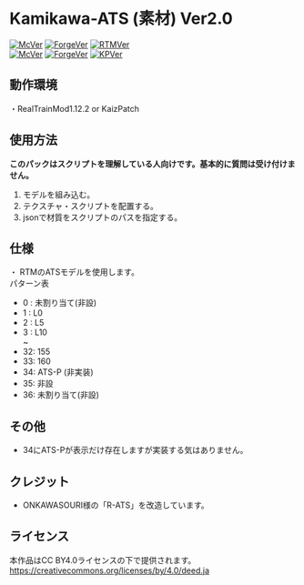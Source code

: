 # Kamikawa-ATS (素材) Ver2.0

[![McVer](https://img.shields.io/badge/Minecraft-1.12.2-brightgreen)](https://www.minecraft.net/ja-jp)
[![ForgeVer](https://img.shields.io/badge/Forge-14.23.5.2859-lightgrey)](https://files.minecraftforge.net/net/minecraftforge/forge/index_1.12.2.html)
[![RTMVer](https://img.shields.io/badge/RTM-2.4.22--40-blue)](https://www.curseforge.com/minecraft/mc-mods/realtrainmod/files/all?filter-game-version=2020709689%3A6756)    
[![McVer](https://img.shields.io/badge/Minecraft-1.7.10-brightgreen)](https://www.minecraft.net/ja-jp)
[![ForgeVer](https://img.shields.io/badge/Forge-1.7.10%20--%2010.13.4.1614-lightgrey)](https://files.minecraftforge.net/net/minecraftforge/forge/index_1.7.10.html)
[![KPVer](https://img.shields.io/badge/KaizPatchX-1.6.4-informational)](https://github.com/Kai-Z-JP/KaizPatchX/releases)  

## 動作環境
・RealTrainMod1.12.2 or KaizPatch

## 使用方法
**このパックはスクリプトを理解している人向けです。基本的に質問は受け付けません。**  
1. モデルを組み込む。
2. テクスチャ・スクリプトを配置する。
3. jsonで材質をスクリプトのパスを指定する。  

## 仕様
・ RTMのATSモデルを使用します。   
パターン表    
- 0 : 未割り当て(非設)
- 1 : L0
- 2 : L5
- 3 : L10   
    ~
- 32: 155
- 33: 160
- 34: ATS-P (非実装)
- 35: 非設
- 36: 未割り当て(非設)

## その他
- 34にATS-Pが表示だけ存在しますが実装する気はありません。

## クレジット
- ONKAWASOURI様の「R-ATS」を改造しています。

## ライセンス
本作品はCC BY4.0ライセンスの下で提供されます。
https://creativecommons.org/licenses/by/4.0/deed.ja
